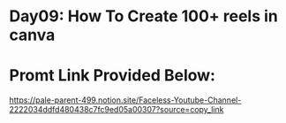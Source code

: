 # Day09: How To Create 100+ reels in canva

# Promt Link Provided Below: 
https://pale-parent-499.notion.site/Faceless-Youtube-Channel-2222034ddfd480438c7fc9ed05a00307?source=copy_link



